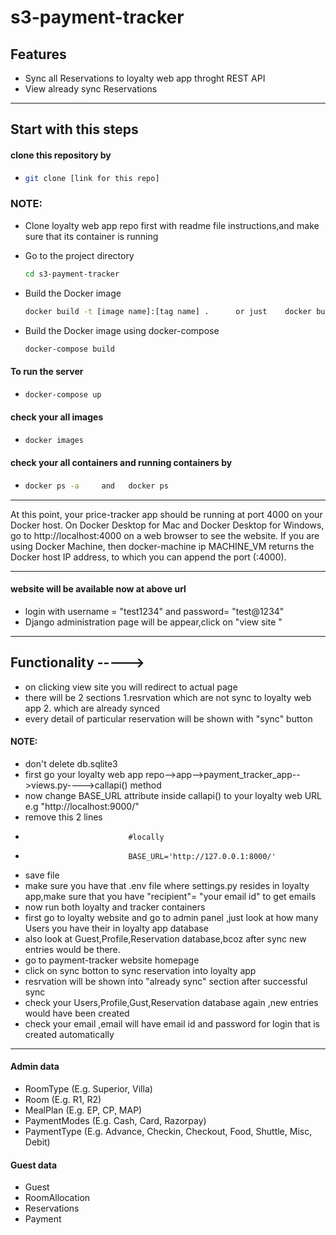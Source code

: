 # s3-payment-tracker

## Features
- Sync all Reservations to loyalty web app throght REST API
- View already sync Reservations
- -----------------------------------------------------------------------------------------
## Start with this steps

#### clone this repository by 

- ```bash
  git clone [link for this repo]
  ```
 ### NOTE: 
- Clone loyalty web app repo first with readme file instructions,and make sure that its container is running 

- Go to the project directory
  ```bash
  cd s3-payment-tracker
  ```
- Build the Docker image
  ```bash
  docker build -t [image name]:[tag name] .      or just    docker build .
  ```
- Build the Docker image using docker-compose
  ```bash
  docker-compose build
  ```
#### To run the server
-   ```bash
    docker-compose up
    ```
 #### check your all images
-   ```bash
    docker images
    ```
 #### check your all containers and running containers by
 
-   ```bash
    docker ps -a     and   docker ps
    ```
- -------------------------------------------------------------------------------

At this point, your price-tracker app should be running at port 4000 on your Docker host. On Docker Desktop for Mac and Docker Desktop for Windows, go to http://localhost:4000 on a web browser to see the website. If you are using Docker Machine, then docker-machine ip MACHINE_VM returns the Docker host IP address, to which you can append the port (<Docker-Host-IP>:4000).
  
- ---------------------------------------------------------------------------------------

#### website will be available now at above url
- login with username = "test1234" and password= "test@1234"
- Django administration page will be appear,click on "view site " 
- ----------------------------------------------------------------------------
## Functionality -----> 

 - on clicking view site you will redirect to actual page
 - there will be 2 sections 1.resrvation which are not sync to loyalty web app 2. which are already synced
 - every detail of particular reservation will be shown with "sync" button
 
 #### NOTE: 
- don't delete db.sqlite3 
- first go your loyalty web app repo-->app-->payment_tracker_app-->views.py---->callapi() method
- now change BASE_URL attribute inside callapi() to your loyalty web URL e.g "http://localhost:9000/" 
- remove this 2 lines        
-                            #locally
-                            BASE_URL='http://127.0.0.1:8000/'
- save file
- make sure you have that .env file where settings.py resides in loyalty app,make sure that you have "recipient"= "your email id" to get emails
- now run both loyalty and tracker containers
- first go to loyalty website and go to admin panel ,just look at how many Users you have their in loyalty app database
- also look at Guest,Profile,Reservation database,bcoz after sync new entries would be there.
- go to payment-tracker website homepage
- click on sync botton to sync reservation into loyalty app
- resrvation will be shown into "already sync" section after successful sync
- check your Users,Profile,Gust,Reservation database again ,new entries would have been created
- check your email ,email will have email id and password for login that is created automatically


- --------------------------------------------------------------------------


#### Admin data
- RoomType (E.g. Superior, Villa)
- Room (E.g. R1, R2)
- MealPlan  (E.g. EP, CP, MAP)
- PaymentModes (E.g. Cash, Card, Razorpay)
- PaymentType (E.g. Advance, Checkin, Checkout, Food, Shuttle, Misc, Debit)
#### Guest data
- Guest
- RoomAllocation
- Reservations
- Payment
